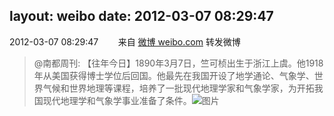 layout: weibo
date: 2012-03-07 08:29:47
---
2012-03-07 08:29:47  &nbsp;&nbsp;&nbsp;&nbsp;&nbsp;&nbsp; 来自 <a href="http://weibo.com/" rel="nofollow">微博 weibo.com</a>
转发微博
>  @南都周刊: 【往年今日】1890年3月7日，竺可桢出生于浙江上虞。他1918年从美国获得博士学位后回国。他最先在我国开设了地学通论、气象学、世界气候和世界地理等课程，培养了一批现代地理学家和气象学家，为开拓我国现代地理学和气象学事业准备了条件。 ​​​
>  ![图片](https://ww1.sinaimg.cn/large/61d7cd94jw1dqqvsjgoupj.jpg)
